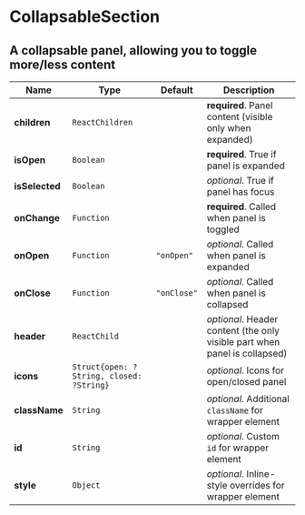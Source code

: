 # CollapsableSection

## A collapsable panel, allowing you to toggle more/less content

|Name|Type|Default|Description|
|----|----|-------|-----------|
| **children** | <code>ReactChildren</code> |  | **required**. Panel content (visible only when expanded) |
| **isOpen** | <code>Boolean</code> |  | **required**. True if panel is expanded |
| **isSelected** | <code>Boolean</code> |  | *optional*. True if panel has focus |
| **onChange** | <code>Function</code> |  | **required**. Called when panel is toggled |
| **onOpen** | <code>Function</code> | <code>"onOpen"</code> | *optional*. Called when panel is expanded |
| **onClose** | <code>Function</code> | <code>"onClose"</code> | *optional*. Called when panel is collapsed |
| **header** | <code>ReactChild</code> |  | *optional*. Header content (the only visible part when panel is collapsed) |
| **icons** | <code>Struct{open: ?String, closed: ?String}</code> |  | *optional*. Icons for open/closed panel |
| **className** | <code>String</code> |  | *optional*. Additional `className` for wrapper element |
| **id** | <code>String</code> |  | *optional*. Custom `id` for wrapper element |
| **style** | <code>Object</code> |  | *optional*. Inline-style overrides for wrapper element |